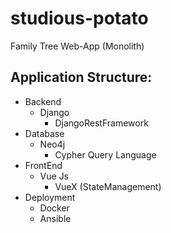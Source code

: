 # studious-potato
Family Tree Web-App (Monolith)
## Application Structure:
  - Backend
    - Django
      - DjangoRestFramework
  - Database
    - Neo4j
      - Cypher Query Language
  - FrontEnd
    - Vue Js
      - VueX (StateManagement)
  - Deployment
    - Docker
    - Ansible
